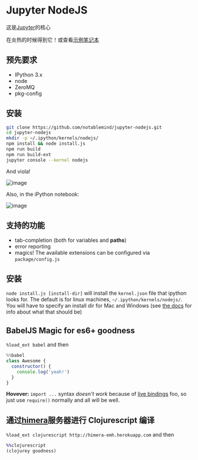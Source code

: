 # Jupyter NodeJS

这是[Jupyter](http://github.com/ipython/ipython)的核心

在炎热的时候得到它！或查看[示例笔记本](http://nbviewer.ipython.org/gist/jaredly/404a36306fdee6a1737a)

## 预先要求

- IPython 3.x
- node
- ZeroMQ
- pkg-config

## 安装

```bash
git clone https://github.com/notablemind/jupyter-nodejs.git
cd jupyter-nodejs
mkdir -p ~/.ipython/kernels/nodejs/
npm install && node install.js
npm run build
npm run build-ext
jupyter console --kernel nodejs
```

And viola!

![image](https://cloud.githubusercontent.com/assets/112170/7268122/a33b186c-e882-11e4-8463-be00a6c90163.png)

Also, in the iPython notebook:

![image](https://cloud.githubusercontent.com/assets/112170/7268108/70cade4e-e882-11e4-95e7-8a7375b3b888.png)

## 支持的功能

- tab-completion (both for variables and **paths**)
- error reporting
- magics! The available extensions can be configured via `package/config.js`

## 安装

`node install.js [install-dir]` will install the `kernel.json` file that ipython looks for. The default is for linux machines, `~/.ipython/kernels/nodejs/`. You will have to specify an install dir for Mac and Windows (see [the docs](https://ipython.org/ipython-doc/dev/development/kernels.html#kernel-specs) for info about what that should be)

## BabelJS Magic for es6+ goodness

`%load_ext babel` and then

```javascript
%%babel
class Awesome {
  constructor() {
    console.log('yeah!')
  }
}
```

**Hovever:** `import ...` syntax _doesn't work_ because of [live bindings](https://github.com/ModuleLoader/es6-module-loader/wiki/Circular-References-&-Bindings#es6-circular-references--bindings) foo, so just use `require()` normally and all will be well.

## 通过[himera](https://github.com/fogus/himera)服务器进行 Clojurescript 编译

`%load_ext clojurescript http://himera-emh.herokuapp.com` and then

```clojure
%%clojurescript
(clojurey goodness)
```
